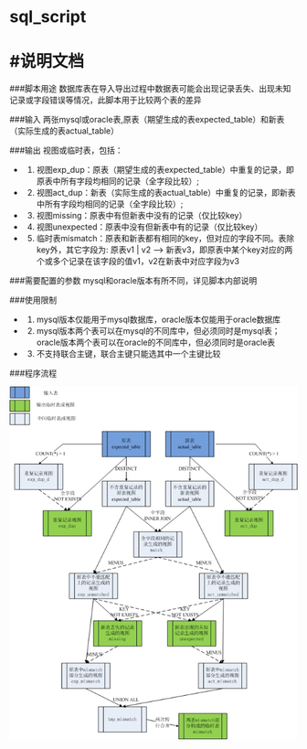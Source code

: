 # sql_script
#说明文档
====================================
###脚本用途
数据库表在导入导出过程中数据表可能会出现记录丢失、出现未知记录或字段错误等情况，此脚本用于比较两个表的差异

###输入
两张mysql或oracle表,原表（期望生成的表expected_table）和新表（实际生成的表actual_table）

###输出
视图或临时表，包括：
* 1. 视图exp_dup：原表（期望生成的表expected_table）中重复的记录，即原表中所有字段均相同的记录（全字段比较）;
* 2. 视图act_dup：新表（实际生成的表actual_table）中重复的记录，即新表中所有字段均相同的记录（全字段比较）;
* 3. 视图missing：原表中有但新表中没有的记录（仅比较key）
* 4. 视图unexpected：原表中没有但新表中有的记录（仅比较key）
* 5. 临时表mismatch：原表和新表都有相同的key，但对应的字段不同。表除key外，其它字段为: 原表v1 | v2 -->    新表v3，即原表中某个key对应的两个或多个记录在该字段的值v1，v2在新表中对应字段为v3


###需要配置的参数
mysql和oracle版本有所不同，详见脚本内部说明


###使用限制
* 1. mysql版本仅能用于mysql数据库，oracle版本仅能用于oracle数据库
* 2. mysql版本两个表可以在mysql的不同库中，但必须同时是mysql表；oracle版本两个表可以在oracle的不同库中，但必须同时是oracle表
* 3. 不支持联合主键，联合主键只能选其中一个主键比较

###程序流程


![github](https://github.com/xijianhe-edp/sql_script/blob/master/processing_chart.jpg "github") 
